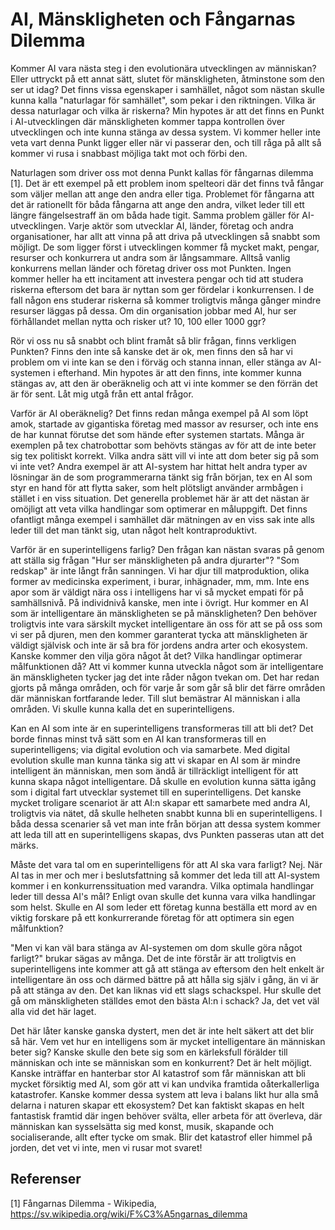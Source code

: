 # AI, Mänskligheten och Fångarnas Dilemma
Kommer AI vara nästa steg i den evolutionära utvecklingen av människan? Eller uttryckt på ett annat sätt, slutet för mänskligheten, åtminstone som den ser ut idag? Det finns vissa egenskaper i samhället, något som nästan skulle kunna kalla "naturlagar för samhället", som pekar i den riktningen. Vilka är dessa naturlagar och vilka är riskerna? Min hypotes är att det finns en Punkt i AI-utvecklingen där mänskligheten kommer tappa kontrollen över utvecklingen och inte kunna stänga av dessa system. Vi kommer heller inte veta vart denna Punkt ligger eller när vi passerar den, och till råga på allt så kommer vi rusa i snabbast möjliga takt mot och förbi den.

Naturlagen som driver oss mot denna Punkt kallas för fångarnas dilemma [1]. Det är ett exempel på ett problem inom spelteori där det finns två fångar som väljer mellan att ange den andra eller tiga. Problemet för fångarna att det är rationellt för båda fångarna att ange den andra, vilket leder till ett längre fängelsestraff än om båda hade tigit. Samma problem gäller för AI-utvecklingen. Varje aktör som utvecklar AI, länder, företag och andra organisationer, har allt att vinna på att driva på utvecklingen så snabbt som möjligt. De som ligger först i utvecklingen kommer få mycket makt, pengar, resurser och konkurrera ut andra som är långsammare. Alltså vanlig konkurrens mellan länder och företag driver oss mot Punkten. Ingen kommer heller ha ett incitament att investera pengar och tid att studera riskerna eftersom det bara är nyttan som ger fördelar i konkurrensen. I de fall någon ens studerar riskerna så kommer troligtvis många gånger mindre resurser läggas på dessa. Om din organisation jobbar med AI, hur ser förhållandet mellan nytta och risker ut? 10, 100 eller 1000 ggr?

Rör vi oss nu så snabbt och blint framåt så blir frågan, finns verkligen Punkten? Finns den inte så kanske det är ok, men finns den så har vi problem om vi inte kan se den i förväg och stanna innan, eller stänga av AI-systemen i efterhand. Min hypotes är att den finns, inte kommer kunna stängas av, att den är oberäknelig och att vi inte kommer se den förrän det är för sent. Låt mig utgå från ett antal frågor.

Varför är AI oberäknelig? Det finns redan många exempel på AI som löpt amok, startade av gigantiska företag med massor av resurser, och inte ens de har kunnat förutse det som hände efter systemen startats. Många är exemplen på tex chatrobottar som behövts stängas av för att de inte beter sig tex politiskt korrekt. Vilka andra sätt vill vi inte att dom beter sig på som vi inte vet? Andra exempel är att AI-system har hittat helt andra typer av lösningar än de som programmerarna tänkt sig från början, tex en AI som styr en hand för att flytta saker, som helt plötsligt använder armbågen i stället i en viss situation. Det generella problemet här är att det nästan är omöjligt att veta vilka handlingar som optimerar en måluppgift. Det finns ofantligt många exempel i samhället där mätningen av en viss sak inte alls leder till det man tänkt sig, utan något helt kontraproduktivt.

Varför är en superintelligens farlig? Den frågan kan nästan svaras på genom att ställa sig frågan "Hur ser mänskligheten på andra djurarter"? "Som redskap" är inte långt från sanningen. Vi har djur till matproduktion, olika former av medicinska experiment, i burar, inhägnader, mm, mm. Inte ens apor som är väldigt nära oss i intelligens har vi så mycket empati för på samhällsnivå. På individnivå kanske, men inte i övrigt. Hur kommer en AI som är intelligentare än mänskligheten se på mänskligheten? Den behöver troligtvis inte vara särskilt mycket intelligentare än oss för att se på oss som vi ser på djuren, men den kommer garanterat tycka att mänskligheten är väldigt självisk och inte är så bra för jordens andra arter och ekosystem. Kanske kommer den vilja göra något åt det? Vilka handlingar optimerar målfunktionen då? Att vi kommer kunna utveckla något som är intelligentare än mänskligheten tycker jag det inte råder någon tvekan om. Det har redan gjorts på många områden, och för varje år som går så blir det färre områden där människan fortfarande leder. Till slut bemästrar AI människan i alla områden. Vi skulle kunna kalla det en superintelligens.

Kan en AI som inte är en superintelligens transformeras till att bli det? Det borde finnas minst två sätt som en AI kan transformeras till en superintelligens; via digital evolution och via samarbete. Med digital evolution skulle man kunna tänka sig att vi skapar en AI som är mindre intelligent än människan, men som ändå är tillräckligt intelligent för att kunna skapa något intelligentare. Då skulle en evolution kunna sätta igång som i digital fart utvecklar systemet till en superintelligens. Det kanske mycket troligare scenariot är att AI:n skapar ett samarbete med andra AI, troligtvis via nätet, då skulle helheten snabbt kunna bli en superintelligens. I båda dessa scenarier så vet man inte från början att dessa system kommer att leda till att en superintelligens skapas, dvs Punkten passeras utan att det märks.

Måste det vara tal om en superintelligens för att AI ska vara farligt? Nej. När AI tas in mer och mer i beslutsfattning så kommer det leda till att AI-system kommer i en konkurrenssituation med varandra. Vilka optimala handlingar leder till dessa AI's mål? Enligt ovan skulle det kunna vara vilka handlingar som helst. Skulle en AI som leder ett företag kunna beställa ett mord av en viktig forskare på ett konkurrerande företag för att optimera sin egen målfunktion?

"Men vi kan väl bara stänga av AI-systemen om dom skulle göra något farligt?" brukar sägas av många. Det de inte förstår är att troligtvis en superintelligens inte kommer att gå att stänga av eftersom den helt enkelt är intelligentare än oss och därmed bättre på att hålla sig själv i gång, än vi är på att stänga av den. Det kan liknas vid ett slags schackspel. Hur skulle det gå om mänskligheten ställdes emot den bästa AI:n i schack? Ja, det vet väl alla vid det här laget.

Det här låter kanske ganska dystert, men det är inte helt säkert att det blir så här. Vem vet hur en intelligens som är mycket intelligentare än människan beter sig? Kanske skulle den bete sig som en kärleksfull förälder till människan och inte se människan som en konkurrent? Det är helt möjligt. Kanske inträffar en hanterbar stor AI katastrof som får människan att bli mycket försiktig med AI, som gör att vi kan undvika framtida oåterkallerliga katastrofer. Kanske kommer dessa system att leva i balans likt hur alla små delarna i naturen skapar ett ekosystem? Det kan faktiskt skapas en helt fantastisk framtid där ingen behöver svälta, eller arbeta för att överleva, där människan kan sysselsätta sig med konst, musik, skapande och socialiserande, allt efter tycke om smak. Blir det katastrof eller himmel på jorden, det vet vi inte, men vi rusar mot svaret!

## Referenser
[1] Fångarnas Dilemma - Wikipedia, https://sv.wikipedia.org/wiki/F%C3%A5ngarnas_dilemma

